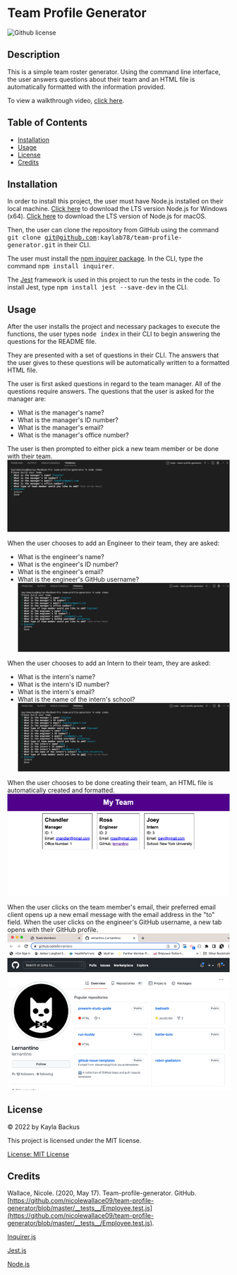 # Team Profile Generator
![Github license](https://img.shields.io/badge/license-MIT-blue.svg)

## Description
This is a simple team roster generator. Using the command line interface, the user answers questions about their team and an HTML file is automatically formatted with the information provided.

To view a walkthrough video, [click here](https://drive.google.com/file/d/1_OXBLotfp6Bn1IKVM9dFpmHF0SPGe-Iy/view?usp=sharing).

## Table of Contents
- [Installation](#installation)
- [Usage](#usage)
- [License](#license)
- [Credits](#credits)

## Installation
In order to install this project, the user must have Node.js installed on their local machine. [Click here](https://nodejs.org/en/download/) to download the LTS version Node.js for Windows (x64). [Click here](https://nodejs.org/en/download/) to download the LTS version of Node.js for macOS.
  
Then, the user can clone the repository from GitHub using the command <samp>git clone git@github.com:kaylab78/team-profile-generator.git</samp> in their CLI. 

The user must install the [npm inquirer package](https://www.npmjs.com/package/inquirer). In the CLI, type the command <samp>npm install inquirer</samp>. 

The [Jest](https://jestjs.io/docs/getting-started) framework is used in this project to run the tests in the code. To install Jest, type <samp>npm install jest --save-dev</samp> in the CLI.

## Usage
After the user installs the project and necessary packages to execute the functions, the user types <samp>node index</samp> in their CLI to begin answering the questions for the README file.

They are presented with a set of questions in their CLI. The answers that the user gives to these questions will be automatically written to a formatted HTML file.

The user is first asked questions in regard to the team manager. All of the questions require answers. The questions that the user is asked for the manager are:
- What is the manager's name?
- What is the manager's ID number?
- What is the manager's email?
- What is the manager's office number?

The user is then prompted to either pick a new team member or be done with their team.
![The command line interface has a black background. In white letters, the questions are printed on the screen.](images/screenshot-1.png)

When the user chooses to add an Engineer to their team, they are asked:
- What is the engineer's name?
- What is the engineer's ID number?
- What is the engineer's email?
- What is the engineer's GitHub username?
![The command line interface has a black background. In white letters, the engineer questions are printed on the screen.](images/screenshot-2.png)

When the user chooses to add an Intern to their team, they are asked:
- What is the intern's name?
- What is the intern's ID number?
- What is the intern's email?
- What is the name of the intern's school?
![The command line interface has a black background. In white letters, the engineer questions are printed on the screen.](images/screenshot-3.png)

When the user chooses to be done creating their team, an HTML file is automatically created and formatted.
![The webpage has a purple header and in white letters says "My Team." Three identical cards are on the page below the header. The first card says, "Chandler, Manager, ID: 1, Email: chandler@gmail.com, Office Number: 1." The second card says, "Ross, Engineer, ID: 2, Email: ross@gmail.com, GitHub: lernantino." The third card says, "Joey, Intern, ID: 3, Email: joey@gmail.com, School: New York University."](images/screenshot-4.png)

When the user clicks on the team member's email, their preferred email client opens up a new email message with the email address in the "to" field. When the user clicks on the engineer's GitHub username, a new tab opens with their GitHub profile.
![The screenshows a GitHub profile for a user with the username Lernantino.](images/screenshot-5.png)

## License
&copy; 2022 by Kayla Backus

This project is licensed under the MIT license.

[License: MIT License](https://opensource.org/licenses/MIT)

## Credits
Wallace, Nicole. (2020, May 17). Team-profile-generator. GitHub. [https://github.com/nicolewallace09/team-profile-generator/blob/master/__tests__/Employee.test.js](https://github.com/nicolewallace09/team-profile-generator/blob/master/__tests__/Employee.test.js).

[Inquirer.js](https://www.npmjs.com/package/inquirer)

[Jest.js](https://www.npmjs.com/package/jest)

[Node.js](https://nodejs.org/en/)